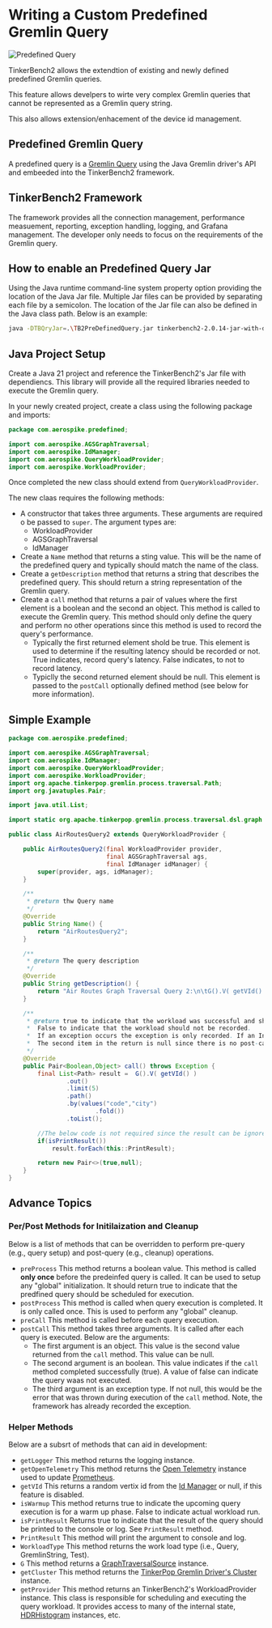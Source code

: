 # Writing a Custom Predefined Gremlin Query

![Predefined Query](media/Gremlin%20Query%20Diagram%20for%20Tinkerbench.png)

TinkerBench2 allows the extendtion of existing and newly defined predefined Gremlin queries.

This feature allows develpers to wirte very complex Gremlin queries that cannot be represented as a Gremlin query string.

This also allows extension/enhacement of the device id management.

## Predefined Gremlin Query

A predefined query is a [Gremlin Query](https://tinkerpop.apache.org/gremlin.html) using the Java Gremlin driver's API and embeeded into the TinkerBench2 framework.

## TinkerBench2 Framework

The framework provides all the connection management, performance measuement, reporting, exception handling, logging, and Grafana management. The developer only needs to focus on the requirements of the Gremlin query.

## How to enable an Predefined Query Jar

Using the Java runtime command-line system property option providing the location of the Java Jar file. Multiple Jar files can be provided by separating each file by a semicolon. The location of the Jar file can also be defined in the Java class path. Below is an example:

```bash
java -DTBQryJar=.\TB2PreDefinedQuery.jar tinkerbench2-2.0.14-jar-with-dependencies.jar
```

## Java Project Setup

Create a Java 21 project and reference the TinkerBench2's Jar file with dependiencs. This library will provide all the required libraries needed to execute the Gremlin query.

In your newly created project, create a class using the following package and imports:

```java
package com.aerospike.predefined;

import com.aerospike.AGSGraphTraversal;
import com.aerospike.IdManager;
import com.aerospike.QueryWorkloadProvider;
import com.aerospike.WorkloadProvider;
```

Once completed the new class should extend from `QueryWorkloadProvider`.

The new claas requires the following methods:

- A constructor that takes three arguments. These arguments are required o be passed to `super`. The argument types are:
  - WorkloadProvider
  - AGSGraphTraversal
  - IdManager
- Create a `Name` method that returns a sting value. This will be the name of the predefined query and typically should match the name of the class.
- Create a `getDescription` method that returns a string that describes the predefined query. This should return a string representation of the Gremlin query.
- Create a `call` method that returns a pair of values where the first element is a boolean and the second an object. This method is called to execute the Gremlin query. This method should only define the query and perform no other operations since this method is used to record the query's performance.
  - Typically the first returned element shold be true. This element is used to determine if the resulting latency should be recorded or not. True indicates, record query's latency. False indicates, to not to record latency.
  - Typiclly the second returned element should be null. This element is passed to the `postCall` optionally defined method (see below for more information).

## Simple Example

```java
package com.aerospike.predefined;

import com.aerospike.AGSGraphTraversal;
import com.aerospike.IdManager;
import com.aerospike.QueryWorkloadProvider;
import com.aerospike.WorkloadProvider;
import org.apache.tinkerpop.gremlin.process.traversal.Path;
import org.javatuples.Pair;

import java.util.List;

import static org.apache.tinkerpop.gremlin.process.traversal.dsl.graph.__.values;

public class AirRoutesQuery2 extends QueryWorkloadProvider {

    public AirRoutesQuery2(final WorkloadProvider provider,
                           final AGSGraphTraversal ags,
                           final IdManager idManager) {
        super(provider, ags, idManager);
    }

    /**
     * @return thw Query name
     */
    @Override
    public String Name() {
        return "AirRoutesQuery2";
    }

    /**
     * @return The query description
     */
    @Override
    public String getDescription() {
        return "Air Routes Graph Traversal Query 2:\n\tG().V( getVId() ).out().limit(5).path().by(values(\"code\",\"city\").fold()).toList();";
    }

    /**
     * @return true to indicate that the workload was successful and should be recorded.
     *  False to indicate that the workload should not be recorded.
     *  If an exception occurs the exception is only recorded. If an InterruptedException occurs, this is treated like a false return.
     *  The second item in the return is null since there is no post-call processing required.
     */
    @Override
    public Pair<Boolean,Object> call() throws Exception {
        final List<Path> result =  G().V( getVId() )
                .out()
                .limit(5)
                .path()
                .by(values("code","city")
                        .fold())
                .toList();

        //The below code is not required since the result can be ignored.
        if(isPrintResult())
            result.forEach(this::PrintResult);

        return new Pair<>(true,null);
    }
}
```

## Advance Topics

### Per/Post Methods for Initilaization and Cleanup

Below is a list of methods that can be overridden to perform pre-query (e.g., query setup) and post-query (e.g., cleanup) operations.

- `preProcess` This method returns a boolean value. This method is called **only once** before the predeinfed query is called. It can be used to setup any "global" initialization. It should return true to indicate that the predfined query should be scheduled for execution.
- `postProcess` This method is called when query execution is completed. It is only called once. This is used to perform any "global" cleanup.
- `preCall` This method is called before each query execution.
- `postCall` This method takes three arguments. It is called after each query is executed. Below are the arguments:
  - The first argument is an object. This value is the second value returned from the `call` method. This value can be null.
  - The second argument is an boolean. This value indicates if the `call` method completed successfully (true). A value of false can indicate the query waas not executed.
  - The third argument is an exception type. If not null, this would be the error that was thrown during execution of the `call` method. Note, the framework has already recorded the exception.

### Helper Methods

Below are a subsrt of methods that can aid in development:

- `getLogger` This method returns the logging instance.
- `getOpenTelemetry` This method returns the [Open Telemetry](https://opentelemetry.io/docs/languages/java/) instance used to update [Prometheus](https://opentelemetry.io/blog/2024/prom-and-otel/).
- `getVId` This returns a random vertix id from the [Id Manager](./vertex_id_manager.md) or null, if this feature is disabled.
- `isWarmup` This method returns true to indicate the upcoming query execution is for a warm up phase. False to indicate actual workload run.
- `isPrintResult` Returns true to indicate that the result of the query should be printed to the console or log. See `PrintResult` method.
- `PrintResult` This method will print the argument to console and log.
- `WorkloadType` This method returns the work load type (i.e., Query, GremlinString, Test).
- `G` This method returns a [GraphTraversalSource](https://tinkerpop.apache.org/javadocs/current/core/org/apache/tinkerpop/gremlin/process/traversal/dsl/graph/GraphTraversalSource.html) instance.
- `getCluster` This method returns the [TinkerPop Gremlin Driver's Cluster](https://tinkerpop.apache.org/javadocs/current/core/org/apache/tinkerpop/gremlin/driver/Cluster.html) instance.
- `getProvider` This method returns an TinkerBench2's WorkloadProvider instance. This class is responsible for scheduling and executing the query workload. It provides access to many of the internal state, [HDRHistogram](https://github.com/HdrHistogram/HdrHistogram) instances, etc.

